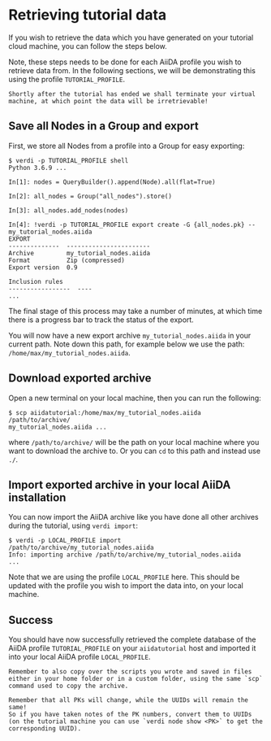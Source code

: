 # Retrieving tutorial data

If you wish to retrieve the data which you have generated on your tutorial cloud machine, you can follow the steps below.

Note, these steps needs to be done for each AiiDA profile you wish to retrieve data from.
In the following sections, we will be demonstrating this using the profile `TUTORIAL_PROFILE`.

```{important}
Shortly after the tutorial has ended we shall terminate your virtual machine, at which point the data will be irretrievable!
```

## Save all Nodes in a Group and export

First, we store all Nodes from a profile into a Group for easy exporting:

```console
$ verdi -p TUTORIAL_PROFILE shell
Python 3.6.9 ...
```

```ipython
In[1]: nodes = QueryBuilder().append(Node).all(flat=True)

In[2]: all_nodes = Group("all_nodes").store()

In[3]: all_nodes.add_nodes(nodes)

In[4]: !verdi -p TUTORIAL_PROFILE export create -G {all_nodes.pk} -- my_tutorial_nodes.aiida
EXPORT
--------------  -----------------------
Archive         my_tutorial_nodes.aiida
Format          Zip (compressed)
Export version  0.9

Inclusion rules
-----------------  ----
...
```

The final stage of this process may take a number of minutes, at which time there is a progress bar to track the status of the export.

You will now have a new export archive `my_tutorial_nodes.aiida` in your current path.
Note down this path, for example below we use the path: `/home/max/my_tutorial_nodes.aiida`.

## Download exported archive

Open a new terminal on your local machine, then you can run the following:

```console
$ scp aiidatutorial:/home/max/my_tutorial_nodes.aiida /path/to/archive/
my_tutorial_nodes.aiida ...
```

where `/path/to/archive/` will be the path on your local machine where you want to download the archive to.
Or you can `cd` to this path and instead use `./`.

## Import exported archive in your local AiiDA installation

You can now import the AiiDA archive like you have done all other archives during the tutorial, using `verdi import`:

```console
$ verdi -p LOCAL_PROFILE import /path/to/archive/my_tutorial_nodes.aiida
Info: importing archive /path/to/archive/my_tutorial_nodes.aiida
...
```

Note that we are using the profile `LOCAL_PROFILE` here.
This should be updated with the profile you wish to import the data into, on your local machine.

## Success

You should have now successfully retrieved the complete database of the AiiDA profile `TUTORIAL_PROFILE` on your `aiidatutorial` host and imported it into your local AiiDA profile `LOCAL_PROFILE`.

```{note}
Remember to also copy over the scripts you wrote and saved in files either in your home folder or in a custom folder, using the same `scp` command used to copy the archive.
```

```{important}
Remember that all PKs will change, while the UUIDs will remain the same!
So if you have taken notes of the PK numbers, convert them to UUIDs (on the tutorial machine you can use `verdi node show <PK>` to get the corresponding UUID).
```

